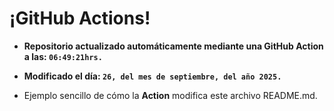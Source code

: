 # ¡GitHub Actions!
* **Repositorio actualizado automáticamente mediante una GitHub Action a las: `06:49:21hrs.`**
* **Modificado el día: `26, del mes de septiembre, del año 2025.`**

* Ejemplo sencillo de cómo la **Action** modifica este archivo README.md.
